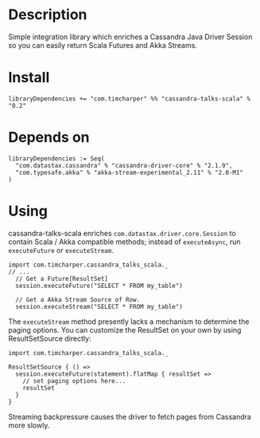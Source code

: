 # Description

Simple integration library which enriches a Cassandra Java Driver Session so you can easily return Scala Futures and Akka Streams.

# Install

    libraryDependencies += "com.timcharper" %% "cassandra-talks-scala" % "0.2"

# Depends on

```
libraryDependencies := Seq(
  "com.datastax.cassandra" % "cassandra-driver-core" % "2.1.9",
  "com.typesafe.akka" % "akka-stream-experimental_2.11" % "2.0-M1"
)
```

# Using

cassandra-talks-scala enriches `com.datastax.driver.core.Session` to contain Scala / Akka compatible methods; instead of `executeAsync`, run `executeFuture` or `executeStream`.

    import com.timcharper.cassandra_talks_scala._
    // ...
      // Get a Future[ResultSet]
      session.executeFuture("SELECT * FROM my_table")

      // Get a Akka Stream Source of Row.
      session.executeStream("SELECT * FROM my_table")

The `executeStream` method presently lacks a mechanism to determine the paging options. You can customize the ResultSet on your own by using ResultSetSource directly:

    import com.timcharper.cassandra_talks_scala._

    ResultSetSource { () =>
      session.executeFuture(statement).flatMap { resultSet =>
        // set paging options here...
        resultSet
      }
    }

Streaming backpressure causes the driver to fetch pages from Cassandra more slowly.
